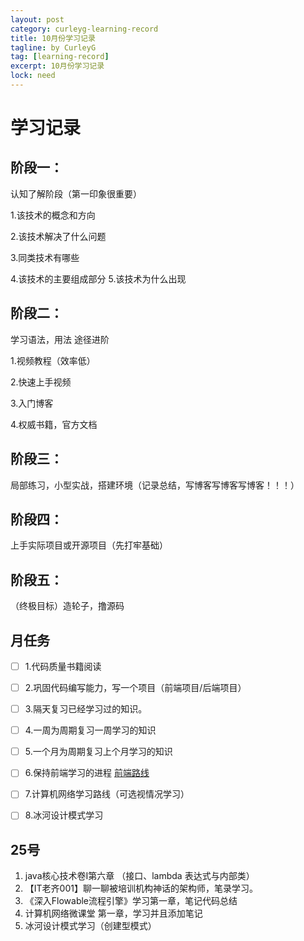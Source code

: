 ```yaml
---
layout: post
category: curleyg-learning-record
title: 10月份学习记录
tagline: by CurleyG
tag: [learning-record]
excerpt: 10月份学习记录
lock: need
---
```

# 学习记录

## 阶段一：

认知了解阶段（第一印象很重要）

1.该技术的概念和方向

2.该技术解决了什么问题

3.同类技术有哪些

4.该技术的主要组成部分 5.该技术为什么出现



## 阶段二：

学习语法，用法 途径进阶

1.视频教程（效率低）

2.快速上手视频

3.入门博客

4.权威书籍，官方文档



## 阶段三：

局部练习，小型实战，搭建环境（记录总结，写博客写博客写博客！！！）



## 阶段四：

上手实际项目或开源项目（先打牢基础）

## 阶段五：

（终极目标）造轮子，撸源码

## 月任务

- [ ] 1.代码质量书籍阅读
- [ ] 2.巩固代码编写能力，写一个项目（前端项目/后端项目）
- [ ] 3.隔天复习已经学习过的知识。
- [ ] 4.一周为周期复习一周学习的知识
- [ ] 5.一个月为周期复习上个月学习的知识
- [ ] 6.保持前端学习的进程 [前端路线](https://www.codefather.cn/course/1789189862986850306/section/1789190394078011393?type=)
- [ ] 7.计算机网络学习路线（可选视情况学习）
- [ ] 8.冰河设计模式学习



## 25号

1. java核心技术卷I第六章 （接口、lambda 表达式与内部类）
2. 【IT老齐001】聊一聊被培训机构神话的架构师，笔录学习。
3. 《深入Flowable流程引擎》学习第一章，笔记代码总结
4. 计算机网络微课堂 第一章，学习并且添加笔记
5. 冰河设计模式学习（创建型模式）


